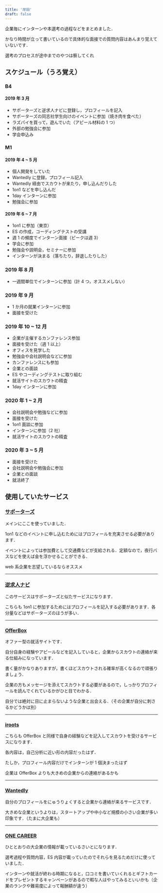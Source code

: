 ```yaml
---
title: '岸田'
draft: false
---
```


企業毎にインターンや本選考の過程などをまとめました．

かなり時間が立って書いているので具体的な面接での質問内容はあんまり覚えていないです．

選考のプロセスが途中までのやつは察してくれ

## スケジュール（うろ覚え）

### B4

#### 2019 年 3 月

- サポーターズと逆求人ナビに登録し，プロフィールを記入
- サポーターズの同志社学生向けのイベントに参加（焼き肉を食べた）
- ラズパイを買って，遊んでいた（アピール材料の 1 つ）
- 外部の勉強会に参加
- 学会申込み

### M1

#### 2019 年 4 ~ 5 月

- 個人開発をしていた
- Wantedly に登録，プロフィール記入
- Wantedly 経由でスカウトが来たり，申し込んだりした
- 1on1 などを申し込んだ
- 1day インターンに参加
- 勉強会に参加

#### 2019 年 6 ~ 7 月

- 1on1 に参加（東京）
- ES の作成，コーディングテストの受講
- 週 1 の頻度でインターン面接（ピークは週 3）
- 学会に参加
- 勉強会や説明会，セミナーに参加
- インターンが決まる（落ちたり，辞退したりした）

### 2019 年 8 月

- 一週間単位でインターンに参加（計 4 つ，オススメしない）

### 2019 年 9 月

- 1 か月の就業インターンに参加
- 面接を受けた

### 2019 年 10 ~ 12 月

- 企業が主催するカンファレンス参加
- 面接を受けた（週 1 以上）
- オフィスを見学した
- 勉強会や会社説明会などに参加
- カンファレンスにも参加
- 企業との面談
- ES やコーディングテストに取り組む
- 就活サイトのスカウトの精査
- 1day インターンに参加

### 2020 年 1 ~ 2 月

- 会社説明会や勉強などに参加
- 面接を受けた
- 1on1 面談に参加
- インターンに参加（2 社）
- 就活サイトのスカウトの精査

### 2020 年 3 ~ 5 月

- 面接を受けた
- 会社説明会や勉強会に参加
- 企業との面談
- 就活終了

## 使用していたサービス

### [サポーターズ](https://talent.supporterz.jp/events/)

メインにここを使っていました．

1on1 などのイベントに申し込むためにはプロフィールを充実させる必要があります．

イベントによっては参加費として交通費などが支給される．定額なので，夜行バスなどを使えば金を浮かせることができる．

web 系企業を志望しているならオススメ

---

### [逆求人ナビ](https://www.studenthunting.com/)

このサービスはサポーターズと似たサービスになります．

こちらも 1on1 に参加するためにはプロフィールを記入する必要があります．各分量などはサポーターズのほうが多い．

---

### [OfferBox](https://offerbox.jp)

オファー型の就活サイトです．

自分自身の経験やアピールなどを記入していると，企業からスカウトの連絡が来る仕組みになっています．

書く量がかなりありますが，書くほどスカウトされる確率が高くなるので頑張りましょう．

企業の方もメッセージを添えてスカウトする必要があるので，しっかりプロフィールを読んでくれているかがひと目でわかる．

自分では絶対に目に止まらないような企業と出会える．（その企業が自分に刺さるかどうかは別）

---

### [iroots](https://iroots.jp/)

こちらも OfferBox と同様で自身の経験などを記入してスカウトを受けるサービスになります．

各内容は，自己分析に近い形の内容だったはず．

たしか，プロフィール内容だけでインターンが 1 個決まったはず

企業は OfferBox よりも大きめの企業からの連絡があるかも

---

### [Wantedly](https://www.wantedly.com)

自分のプロフィールをにゅうりょくすると企業から連絡が来るサービスです．

大きめな企業というよりは，スタートアップや中小など規模の小さい企業が多い印象です．（たまに大企業も）

---

### [ONE CAREER](https://www.onecareer.jp/)

ひととおりの大企業の情報が載っているさいとになります．

選考過程や質問内容，ES 内容が載っていたのでそれらを見るためだけに使っていました．

インターンや就活が終わる時期になると，口コミを書いていくれるとギフトカードをプレゼントするキャンペーンがあるので暇な人はやってみるといいかも（企業のランクや難易度によって報酬額が違う）
